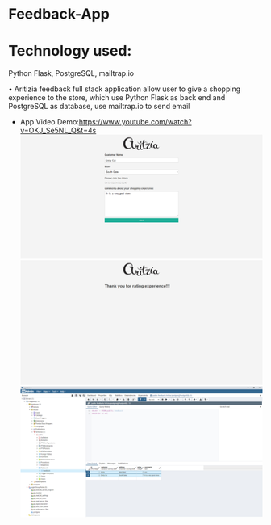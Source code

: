 # Feedback-App 
# Technology used:
Python Flask, PostgreSQL, mailtrap.io

•	Aritizia feedback full stack application allow user to give a shopping experience to the store, which use Python Flask as back end and PostgreSQL as database, use mailtrap.io to send email
- App Video Demo:https://www.youtube.com/watch?v=OKJ_Se5NL_Q&t=4s
![alt text](https://github.com/xiaohua2003/Feedback-App/blob/master/form.png)
![alt text](https://github.com/xiaohua2003/Feedback-App/blob/master/thanks.png)
![alt text](https://github.com/xiaohua2003/Feedback-App/blob/master/database%20image.png)
